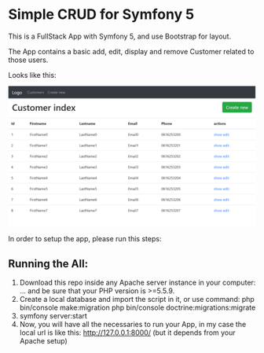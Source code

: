 # Simple CRUD for Symfony 5

This is a FullStack App with Symfony 5, and use Bootstrap for layout.

The App contains a basic add, edit, display and remove Customer related to those users.

Looks like this:

![alt tag](symfony_app.png)

In order to setup the app, please run this steps:

## Running the All:

1. Download this repo inside any Apache server instance in your computer: ... and be sure that your PHP version is >=5.5.9.
2. Create a local database and import the script in it, or use command:
    php bin/console make:migration
    php bin/console doctrine:migrations:migrate
3. symfony server:start
7. Now, you will have all the necessaries to run your App, in my case the local url is like this: http://127.0.0.1:8000/ (but it depends from your Apache setup)
